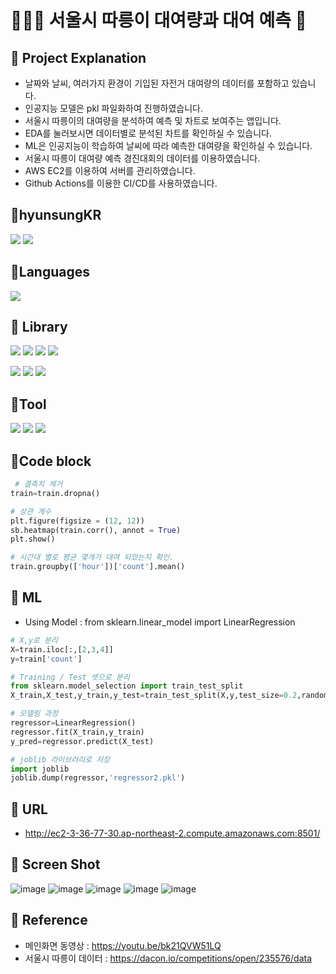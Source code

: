 # 🚴🏻‍♀️ 서울시 따릉이 대여량과 대여 예측 👀

## 📌 Project Explanation
* 날짜와 날씨, 여러가지 환경이 기입된 자전거 대여량의 데이터를 포함하고 있습니다.
* 인공지능 모델은 pkl 파일화하여 진행하였습니다.
* 서울시 따릉이의 대여량을 분석하여 예측 및 차트로 보여주는 앱입니다.
* EDA를 눌러보시면 데이터별로 분석된 차트를 확인하실 수 있습니다.
* ML은 인공지능이 학습하여 날씨에 따라 예측한 대여량을 확인하실 수 있습니다.
* 서울시 따릉이 대여량 예측 경진대회의 데이터를 이용하였습니다.
* AWS EC2를 이용하여 서버를 관리하였습니다.
* Github Actions를 이용한 CI/CD를 사용하였습니다.

## 📌hyunsungKR
<a href="https://github.com/hyunsungKR/"><img src="https://img.shields.io/badge/GitHub-181717?style=flat-square&logo=GitHub&logoColor=white"/></a> <a href="https://hyunsungstory.tistory.com/"><img src="https://img.shields.io/badge/Tistory-466BB0?style=flat-square&logo=Tistory&logoColor=white"/></a>

## 📌Languages
<img src="https://img.shields.io/badge/Python-3776AB?style=flat-square&logo=Python&logoColor=white"/>

## 📌 Library
<img src="https://img.shields.io/badge/NumPy-013243?style=flat-square&logo=NumPy&logoColor=white"/> <img src="https://img.shields.io/badge/pandas-150458?style=flat-square&logo=pandas&logoColor=white"/> <img src="https://img.shields.io/badge/Streamlit-FF4B4B?style=flat-square&logo=Streamlit&logoColor=white"/> <img src="https://img.shields.io/badge/matplotlib.pyplot-40AEF0?style=flat-square&logo=&logoColor=white"/> 

<img src="https://img.shields.io/badge/Seaborn-006600?style=flat-square&logo=&logoColor=white"/> <img src="https://img.shields.io/badge/scikit-learn-F7931E?style=flat-square&logo=scikit-learn&logoColor=white"/> <img src="https://img.shields.io/badge/SciPy-8CAAE6?style=flat-square&logo=SciPy&logoColor=white"/>   

## 📌Tool
<img src="https://img.shields.io/badge/Visual Studio Code-007ACC?style=flat-square&logo=Visual Studio Code&logoColor=white"/> <img src="https://img.shields.io/badge/Anaconda-44A833?style=flat-square&logo=Anaconda&logoColor=white"/> <img src="https://img.shields.io/badge/Amazon AWS-232F3E?style=flat-square&logo=Amazon AWS&logoColor=white"/> 

## 📌Code block
```python
 # 결측치 제거
train=train.dropna()
```
```python
# 상관 계수
plt.figure(figsize = (12, 12))
sb.heatmap(train.corr(), annot = True)
plt.show()
```
```python
# 시간대 별로 평균 몇개가 대여 되었는지 확인.
train.groupby(['hour'])['count'].mean()
```

## 📌 ML
* Using Model : from sklearn.linear_model import LinearRegression
```python
# X,y로 분리
X=train.iloc[:,[2,3,4]]
y=train['count']
```
```python
# Training / Test 셋으로 분리
from sklearn.model_selection import train_test_split
X_train,X_test,y_train,y_test=train_test_split(X,y,test_size=0.2,random_state=19)
```
```python
# 모델링 과정
regressor=LinearRegression()
regressor.fit(X_train,y_train)
y_pred=regressor.predict(X_test)
```
```python
# joblib 라이브러리로 저장
import joblib
joblib.dump(regressor,'regressor2.pkl')
```





## 📌 URL
  - http://ec2-3-36-77-30.ap-northeast-2.compute.amazonaws.com:8501/

## 📌 Screen Shot
![image](https://user-images.githubusercontent.com/120348500/208594640-9bfb3de6-6f38-446e-91bf-c2f0339a558d.png)
![image](https://user-images.githubusercontent.com/120348500/208594695-93fe2f53-f990-4775-ac3a-84236ad645a9.png)
![image](https://user-images.githubusercontent.com/120348500/208594739-c5f96bf9-1ea5-4c7c-bf2b-a31b7d7c3196.png)
![image](https://user-images.githubusercontent.com/120348500/208594810-d1728dd9-9d47-4c59-9668-ec41a8f8525c.png)
![image](https://user-images.githubusercontent.com/120348500/208594857-f99ce906-738d-4f14-a6df-aeb1023cb6b6.png)


## 📌 Reference

* 메인화면 동영상 : https://youtu.be/bk21QVW51LQ
* 서울시 따릉이 데이터 : https://dacon.io/competitions/open/235576/data
